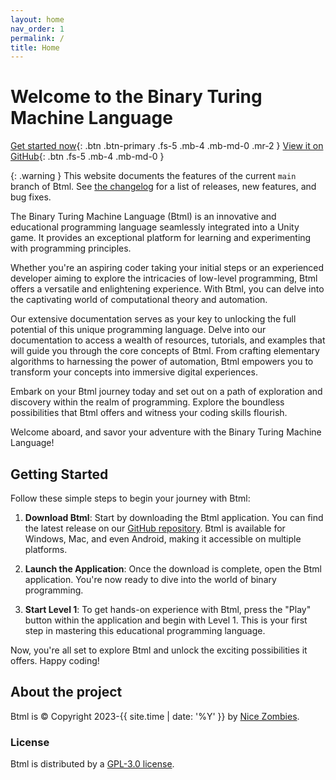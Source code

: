 ```yaml
---
layout: home
nav_order: 1
permalink: /
title: Home
---
```


# Welcome to the Binary Turing Machine Language

[Get started now](#getting-started){: .btn .btn-primary .fs-5 .mb-4 .mb-md-0 .mr-2 }
[View it on GitHub](https://github.com/nineteendo/btml){: .btn .fs-5 .mb-4 .mb-md-0 }

{: .warning }
This website documents the features of the current `main` branch of Btml. See [the changelog](changelog) for a list of releases, new features, and bug fixes.

The Binary Turing Machine Language (Btml) is an innovative and educational programming language seamlessly integrated into a Unity game. It provides an exceptional platform for learning and experimenting with programming principles.

Whether you're an aspiring coder taking your initial steps or an experienced developer aiming to explore the intricacies of low-level programming, Btml offers a versatile and enlightening experience. With Btml, you can delve into the captivating world of computational theory and automation.

Our extensive documentation serves as your key to unlocking the full potential of this unique programming language. Delve into our documentation to access a wealth of resources, tutorials, and examples that will guide you through the core concepts of Btml. From crafting elementary algorithms to harnessing the power of automation, Btml empowers you to transform your concepts into immersive digital experiences.

Embark on your Btml journey today and set out on a path of exploration and discovery within the realm of programming. Explore the boundless possibilities that Btml offers and witness your coding skills flourish.

Welcome aboard, and savor your adventure with the Binary Turing Machine Language!

## Getting Started

Follow these simple steps to begin your journey with Btml:

1. **Download Btml**: Start by downloading the Btml application. You can find the latest release on our [GitHub repository](https://github.com/nineteendo/btml/releases/latest). Btml is available for Windows, Mac, and even Android, making it accessible on multiple platforms.

2. **Launch the Application**: Once the download is complete, open the Btml application. You're now ready to dive into the world of binary programming.

3. **Start Level 1**: To get hands-on experience with Btml, press the "Play" button within the application and begin with Level 1. This is your first step in mastering this educational programming language.

Now, you're all set to explore Btml and unlock the exciting possibilities it offers. Happy coding!


## About the project

Btml is &copy; Copyright 2023-{{ site.time | date: '%Y' }} by [Nice Zombies](https://nineteendo.github.io).

### License

Btml is distributed by a [GPL-3.0 license](https://github.com/nineteendo/btml/blob/main/LICENSE).